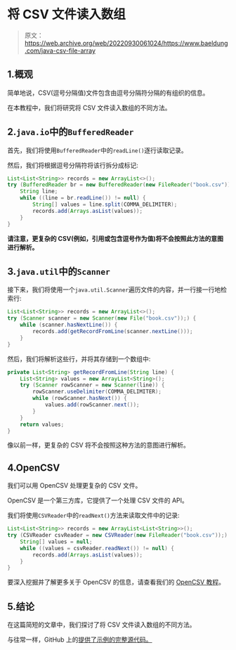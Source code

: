 # 将 CSV 文件读入数组

> 原文：<https://web.archive.org/web/20220930061024/https://www.baeldung.com/java-csv-file-array>

## 1.概观

简单地说，CSV(逗号分隔值)文件包含由逗号分隔符分隔的有组织的信息。

在本教程中，我们将研究将 CSV 文件读入数组的不同方法。

## 2.`java.io`中的`BufferedReader`

首先，我们将使用`BufferedReader`中的`readLine()`逐行读取记录。

然后，我们将根据逗号分隔符将该行拆分成标记:

```java
List<List<String>> records = new ArrayList<>();
try (BufferedReader br = new BufferedReader(new FileReader("book.csv"))) {
    String line;
    while ((line = br.readLine()) != null) {
        String[] values = line.split(COMMA_DELIMITER);
        records.add(Arrays.asList(values));
    }
}
```

**请注意，更复杂的 CSV(例如，引用或包含逗号作为值)将不会按照此方法的意图进行解析。**

## 3.`java.util`中的`Scanner`

接下来，我们将使用一个`java.util.Scanner`遍历文件的内容，并一行接一行地检索行:

```java
List<List<String>> records = new ArrayList<>();
try (Scanner scanner = new Scanner(new File("book.csv"));) {
    while (scanner.hasNextLine()) {
        records.add(getRecordFromLine(scanner.nextLine()));
    }
}
```

然后，我们将解析这些行，并将其存储到一个数组中:

```java
private List<String> getRecordFromLine(String line) {
    List<String> values = new ArrayList<String>();
    try (Scanner rowScanner = new Scanner(line)) {
        rowScanner.useDelimiter(COMMA_DELIMITER);
        while (rowScanner.hasNext()) {
            values.add(rowScanner.next());
        }
    }
    return values;
}
```

像以前一样，更复杂的 CSV 将不会按照这种方法的意图进行解析。

## 4.OpenCSV

我们可以用 OpenCSV 处理更复杂的 CSV 文件。

OpenCSV 是一个第三方库，它提供了一个处理 CSV 文件的 API。

我们将使用`CSVReader`中的`readNext()`方法来读取文件中的记录:

```java
List<List<String>> records = new ArrayList<List<String>>();
try (CSVReader csvReader = new CSVReader(new FileReader("book.csv"));) {
    String[] values = null;
    while ((values = csvReader.readNext()) != null) {
        records.add(Arrays.asList(values));
    }
}
```

要深入挖掘并了解更多关于 OpenCSV 的信息，请查看我们的 [OpenCSV 教程](/web/20221008004712/https://www.baeldung.com/opencsv)。

## 5.结论

在这篇简短的文章中，我们探讨了将 CSV 文件读入数组的不同方法。

与往常一样，GitHub 上的[提供了示例的完整源代码。](https://web.archive.org/web/20221008004712/https://github.com/eugenp/tutorials/tree/master/core-java-modules/core-java-io-conversions-2)
